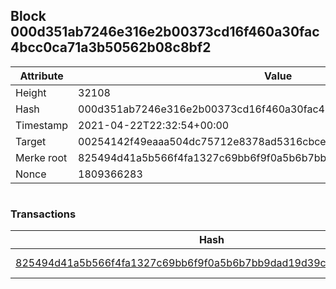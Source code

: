 ## Block 000d351ab7246e316e2b00373cd16f460a30fac4bcc0ca71a3b50562b08c8bf2

Attribute | Value
--- | ---
Height | 32108
Hash | 000d351ab7246e316e2b00373cd16f460a30fac4bcc0ca71a3b50562b08c8bf2
Timestamp | 2021-04-22T22:32:54+00:00
Target | 00254142f49eaaa504dc75712e8378ad5316cbcead634704b3734b6271167cc4
Merke root | 825494d41a5b566f4fa1327c69bb6f9f0a5b6b7bb9dad19d39c517660bc5cb53
Nonce | 1809366283

```

```

### Transactions

Hash | Amount
--- | ---
[825494d41a5b566f4fa1327c69bb6f9f0a5b6b7bb9dad19d39c517660bc5cb53](825494d41a5b566f4fa1327c69bb6f9f0a5b6b7bb9dad19d39c517660bc5cb53.md) | 10.00000000 SKEPTI 
